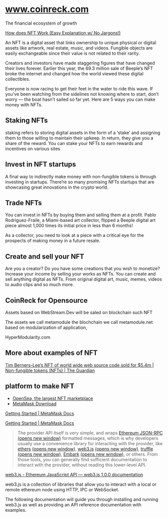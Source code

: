 # www.coinreck.com

The financial ecosystem of growth



[How does NFT Work (Easy Explanation w/ No Jargons!)](https://mytnft.com/learn/how-does-nft-work/)

An NFT is a digital asset that links ownership to unique physical or digital assets like artwork, real estate, music, and videos. Fungible objects are easily exchangeable since their value is not related to their rarity.

Creators and investors have made staggering figures that have changed their lives forever. Earlier this year, the 69.3 million sale of Beeple’s NFT broke the internet and changed how the world viewed these digital collectibles.

Everyone is now racing to get their feet in the water to ride this wave. If you’ve been watching from the sidelines not knowing where to start, don’t worry — the boat hasn’t sailed so far yet. Here are 5 ways you can make money with NFTs.


## Staking NFTs

staking refers to storing digital assets in the form of a ‘stake’ and assigning them to those willing to maintain their upkeep. In return, they give you a share of the reward. 
You can stake your NFTs to earn rewards and incentives on various sites


## Invest in NFT startups

A final way to indirectly make money with non-fungible tokens is through investing in startups.
There’re so many promising NFTs startups that are showcasing great innovations in the crypto world.


## Trade NFTs

You can invest in NFTs by buying them and selling them at a profit. 
Pablo Rodriguez-Fraile, a Miami-based art collector, flipped a Beeple digital art piece almost 1,000 times its initial price in less than 6 months! 

As a collector, you need to look at a piece with a critical eye for the prospects of making money in a future resale.


## Create and sell your NFT

Are you a creator? 
Do you have some creations that you wish to monetize? 
Increase your income by selling your works as NFTs. 
You can create and sell anything digital as NFTs.
From original digital art, music, memes, videos to audio clips and so much more. 

## CoinReck for Opensource

Assets based on WebStream.Dev will be saled on blockchain such NFT

The assets we call metamodule
the blochchain we call metamodule.net
based on modularization of application,

HyperModularity.com


## More about examples of NFT

[Tim Berners-Lee’s NFT of world wide web source code sold for $5.4m | Non-fungible tokens (NFTs) | The Guardian](https://www.theguardian.com/technology/2021/jun/30/world-wide-web-nft-sold)


## platform to make NFT

+ [OpenSea, the largest NFT marketplace](https://opensea.io/)
+ [MetaMask Download](https://metamask.io/download.html)

[Getting Started | MetaMask Docs](https://docs.metamask.io/guide/getting-started.html#basic-considerations)

[Getting Started | MetaMask Docs](https://docs.metamask.io/guide/getting-started.html#basic-considerations)

> The provider API itself is very simple, and wraps [Ethereum JSON-RPC](https://eth.wiki/json-rpc/API#json-rpc-methods) [(opens new window)](https://eth.wiki/json-rpc/API#json-rpc-methods) formatted messages, which is why developers usually use a convenience library for interacting with the provider, like [ethers](https://www.npmjs.com/package/ethers) [(opens new window)](https://www.npmjs.com/package/ethers), [web3.js](https://www.npmjs.com/package/web3) [(opens new window)](https://www.npmjs.com/package/web3), [truffle](https://www.trufflesuite.com/) [(opens new window)](https://www.trufflesuite.com/), [Embark](https://framework.embarklabs.io/) [(opens new window)](https://framework.embarklabs.io/), or others. From those tools, you can generally find sufficient documentation to interact with the provider, without reading this lower-level API.


[web3.js - Ethereum JavaScript API — web3.js 1.0.0 documentation](https://web3js.readthedocs.io/en/v1.5.2/)


web3.js is a collection of libraries that allow you to interact with a local or remote ethereum node using HTTP, IPC or WebSocket.

The following documentation will guide you through installing and running web3.js as well as providing an API reference documentation with examples.

